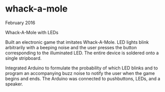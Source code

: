 # whack-a-mole
February 2016

Whack-A-Mole with LEDs

Built an electronic game that imitates Whack-A-Mole. LED lights blink arbitrarily with a beeping noise and the user
presses the button corresponding to the illuminated LED. The entire device is soldered onto a single stripboard.

Integrated Arduino to formulate the probability of which LED blinks and to program an accompanying buzz noise
to notify the user when the game begins and ends. The Arduino was connected to pushbuttons, LEDs, and a speaker.
